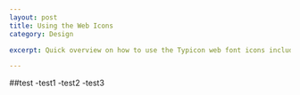 ```yaml
---
layout: post
title: Using the Web Icons
category: Design

excerpt: Quick overview on how to use the Typicon web font icons included with this template. 

---
```


##test
-test1
-test2
-test3



